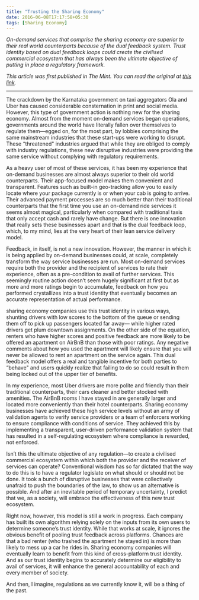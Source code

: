 ```yaml
---
title: "Trusting the Sharing Economy"
date: 2016-06-08T17:17:58+05:30
tags: [Sharing Economy]
---
```

*On-demand services that comprise the sharing economy are superior to their real world counterparts because of the dual feedback system. Trust identity based on dual feedback loops could create the civilised commercial ecosystem that has always been the ultimate objective of putting in place a regulatory framework.*
<!--more-->
*This article was first published in The Mint. You can read the original at [this link](https://www.livemint.com/Opinion/M0bICogjjyStm8aSbyaRtK/Trusting-the-sharing-economy.html).*

---

The crackdown by the Karnataka government on taxi aggregators Ola and Uber has caused considerable consternation in print and social media. However, this type of government action is nothing new for the sharing economy. Almost from the moment on-demand services began operations, governments around the world have literally fallen over themselves to regulate them—egged on, for the most part, by lobbies comprising the same mainstream industries that these start-ups were working to disrupt. These “threatened" industries argued that while they are obliged to comply with industry regulations, these new disruptive industries were providing the same service without complying with regulatory requirements.

As a heavy user of most of these services, it has been my experience that on-demand businesses are almost always superior to their old world counterparts. Their app-focused model makes them convenient and transparent. Features such as built-in geo-tracking allow you to easily locate where your package currently is or when your cab is going to arrive. Their advanced payment processes are so much better than their traditional counterparts that the first time you use an on-demand ride services it seems almost magical, particularly when compared with traditional taxis that only accept cash and rarely have change. But there is one innovation that really sets these businesses apart and that is the dual feedback loop, which, to my mind, lies at the very heart of their lean service delivery model.

Feedback, in itself, is not a new innovation. However, the manner in which it is being applied by on-demand businesses could, at scale, completely transform the way service businesses are run. Most on-demand services require both the provider and the recipient of services to rate their experience, often as a pre-condition to avail of further services. This seemingly routine action doesn’t seem hugely significant at first but as more and more ratings begin to accumulate, feedback on how you performed crystallizes into a trust identity that eventually becomes an accurate representation of actual performance.

sharing economy companies use this trust identity in various ways, shunting drivers with low scores to the bottom of the queue or sending them off to pick up passengers located far away— while higher rated drivers get plum downtown assignments. On the other side of the equation, renters who have higher scores and positive feedback are more likely to be offered an apartment on AirBnB than those with poor ratings. Any negative comments about how you used the apartment will likely ensure that you will never be allowed to rent an apartment on the service again. This dual feedback model offers a real and tangible incentive for both parties to “behave" and users quickly realize that failing to do so could result in them being locked out of the upper tier of benefits.

In my experience, most Uber drivers are more polite and friendly than their traditional counterparts, their cars cleaner and better stocked with amenities. The AirBnB rooms I have stayed in are generally larger and located more conveniently than their hotel counterparts. Sharing economy businesses have achieved these high service levels without an army of validation agents to verify service providers or a team of enforcers working to ensure compliance with conditions of service. They achieved this by implementing a transparent, user-driven performance validation system that has resulted in a self-regulating ecosystem where compliance is rewarded, not enforced.

Isn’t this the ultimate objective of any regulation—to create a civilised commercial ecosystem within which both the provider and the receiver of services can operate? Conventional wisdom has so far dictated that the way to do this is to have a regulator legislate on what should or should not be done. It took a bunch of disruptive businesses that were collectively unafraid to push the boundaries of the law, to show us an alternative is possible. And after an inevitable period of temporary uncertainty, I predict that we, as a society, will embrace the effectiveness of this new trust ecosystem.

Right now, however, this model is still a work in progress. Each company has built its own algorithm relying solely on the inputs from its own users to determine someone’s trust identity. While that works at scale, it ignores the obvious benefit of pooling trust feedback across platforms. Chances are that a bad renter (who trashed the apartment he stayed in) is more than likely to mess up a car he rides in. Sharing economy companies will eventually learn to benefit from this kind of cross-platform trust identity. And as our trust identity begins to accurately determine our eligibility to avail of services, it will enhance the general accountability of each and every member of society.

And then, I imagine, regulations as we currently know it, will be a thing of the past.

